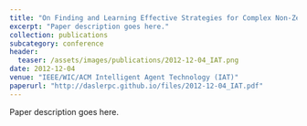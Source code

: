```yaml
---
title: "On Finding and Learning Effective Strategies for Complex Non-Zero-Sum Repeated Games"
excerpt: "Paper description goes here."
collection: publications
subcategory: conference
header: 
  teaser: /assets/images/publications/2012-12-04_IAT.png
date: 2012-12-04
venue: "IEEE/WIC/ACM Intelligent Agent Technology (IAT)"
paperurl: "http://daslerpc.github.io/files/2012-12-04_IAT.pdf"
---
```


Paper description goes here.